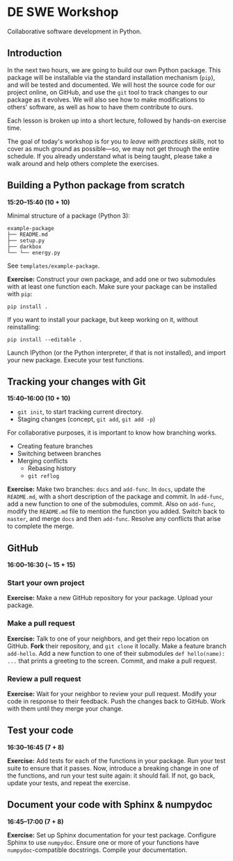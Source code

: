# DE SWE Workshop

Collaborative software development in Python.

## Introduction

In the next two hours, we are going to build our own Python package.
This package will be installable via the standard installation
mechanism (`pip`), and will be tested and documented.  We will host
the source code for our project online, on GitHub, and use the `git`
tool to track changes to our package as it evolves.  We will also see
how to make modifications to others' software, as well as how to have
them contribute to ours.

Each lesson is broken up into a short lecture, followed by hands-on
exercise time.

The goal of today's workshop is for you to *leave with practices
skills*, not to cover as much ground as possible—so, we may not get
through the entire schedule.  If you already understand what is being
taught, please take a walk around and help others complete the
exercises.

## Building a Python package from scratch

**15:20–15:40 (10 + 10)**

Minimal structure of a package (Python 3):

```
example-package
├── README.md
├── setup.py
├── darkbox
└── └── energy.py
```

See `templates/example-package`.

**Exercise:** Construct your own package, and add one or two
submodules with at least one function each.  Make sure your
package can be installed with `pip`:

```
pip install .
```

If you want to install your package, but keep working on it, without
reinstalling:

```
pip install --editable .
```

Launch IPython (or the Python interpreter, if that is not installed),
and import your new package.  Execute your test functions.

## Tracking your changes with Git

**15:40–16:00 (10 + 10)**

- `git init`, to start tracking current directory.
- Staging changes (concept, `git add`, `git add -p`)

For collaborative purposes, it is important to know how branching
works.

- Creating feature branches
- Switching between branches
- Merging conflicts
  - Rebasing history
  - `git reflog`

**Exercise:** Make two branches: `docs` and `add-func`.  In `docs`,
update the `README.md`, with a short description of the package and
commit.  In `add-func`, add a new function to one of the submodules,
commit.  Also on `add-func`, modify the `README.md` file to mention
the function you added.  Switch back to `master`, and merge `docs` and
then `add-func`.  Resolve any conflicts that arise to complete the
merge.

## GitHub

**16:00–16:30 (~ 15 + 15)**

### Start your own project

**Exercise:** Make a new GitHub repository for your package.  Upload
your package.

### Make a pull request

**Exercise:** Talk to one of your neighbors, and get their repo
location on GitHub.  **Fork** their repository, and `git clone` it
locally.  Make a feature branch `add-hello`.  Add a new function to
one of their submodules `def hello(name): ...` that prints a greeting
to the screen.  Commit, and make a pull request.

### Review a pull request

**Exercise:** Wait for your neighbor to review your pull request.
Modify your code in response to their feedback.  Push the changes back
to GitHub.  Work with them until they merge your change.

## Test your code

**16:30–16:45 (7 + 8)**

**Exercise:** Add tests for each of the functions in your package.
Run your test suite to ensure that it passes.  Now, introduce a
breaking change in one of the functions, and run your test suite
again: it should fail.  If not, go back, update your tests, and repeat
the exercise.

## Document your code with Sphinx & numpydoc

**16:45–17:00 (7 + 8)**

**Exercise:** Set up Sphinx documentation for your test package.
Configure Sphinx to use `numpydoc`.  Ensure one or more of your
functions have `numpydoc`-compatible docstrings.  Compile your
documentation.
